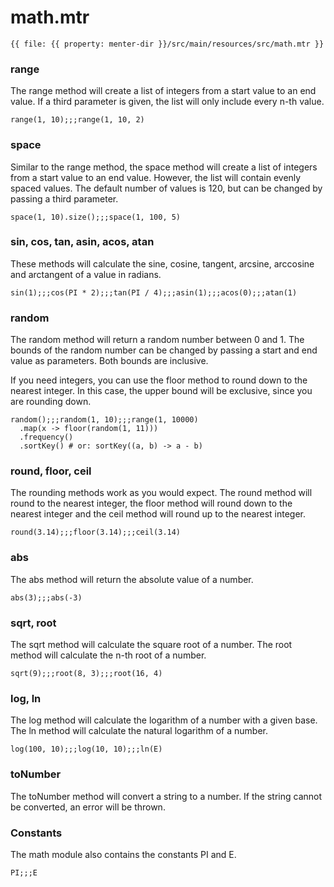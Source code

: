 # math.mtr

```static
{{ file: {{ property: menter-dir }}/src/main/resources/src/math.mtr }}
```

### range

The range method will create a list of integers from a start value to an end value. If a third parameter is given, the
list will only include every n-th value.

```result=[1, 2, 3, 4, 5, 6, 7, 8, 9, 10];;;[1, 3, 5, 7, 9]
range(1, 10);;;range(1, 10, 2)
```

### space

Similar to the range method, the space method will create a list of integers from a start value to an end value.
However, the list will contain evenly spaced values. The default number of values is 120, but can be changed by passing
a third parameter.

```result=120;;;[1, 25.75, 50.5, 75.25, 100]
space(1, 10).size();;;space(1, 100, 5)
```

### sin, cos, tan, asin, acos, atan

These methods will calculate the sine, cosine, tangent, arcsine, arccosine and arctangent of a value in radians.

```result=0.8414709848078965;;;1;;;1;;;1.5707963267948966;;;1.5707963267948966;;;0.7853981633974483
sin(1);;;cos(PI * 2);;;tan(PI / 4);;;asin(1);;;acos(0);;;atan(1)
```

### random

The random method will return a random number between 0 and 1. The bounds of the random number can be changed by passing
a start and end value as parameters. Both bounds are inclusive.

If you need integers, you can use the floor method to round down to the nearest integer. In this case, the upper bound
will be exclusive, since you are rounding down.

```result=0.37280036118180193;;;6.5920401949397968;;;{1: 1048, 2: 1026, 3: 974, 4: 942, 5: 958, 6: 1052, 7: 969, 8: 996, 9: 1031, 10: 1004}
random();;;random(1, 10);;;range(1, 10000)
  .map(x -> floor(random(1, 11)))
  .frequency()
  .sortKey() # or: sortKey((a, b) -> a - b)
```

### round, floor, ceil

The rounding methods work as you would expect. The round method will round to the nearest integer, the floor method will
round down to the nearest integer and the ceil method will round up to the nearest integer.

```result=3;;;3;;;4
round(3.14);;;floor(3.14);;;ceil(3.14)
```

### abs

The abs method will return the absolute value of a number.

```result=3;;;-3
abs(3);;;abs(-3)
```

### sqrt, root

The sqrt method will calculate the square root of a number. The root method will calculate the n-th root of a number.

```result=3;;;2;;;2
sqrt(9);;;root(8, 3);;;root(16, 4)
```

### log, ln

The log method will calculate the logarithm of a number with a given base. The ln method will calculate the natural
logarithm of a number.

```result=2;;;1;;;1
log(100, 10);;;log(10, 10);;;ln(E)
```

### toNumber

The toNumber method will convert a string to a number. If the string cannot be converted, an error will be thrown.

### Constants

The math module also contains the constants PI and E.

```result=3.1415926535897932384626433832795028841971;;;2.71828182845904523536028747135266249775724709369995
PI;;;E
```
